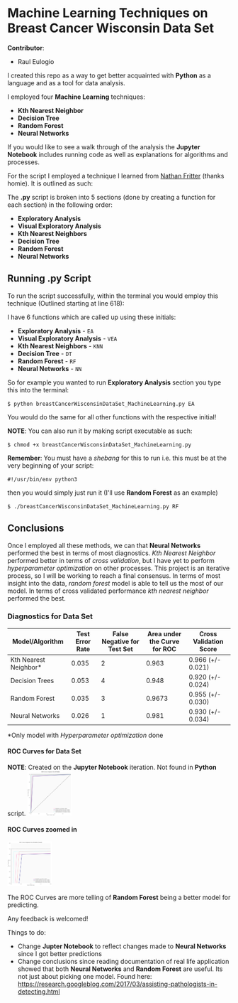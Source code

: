 # Machine Learning Techniques on Breast Cancer Wisconsin Data Set

**Contributor**:
+ Raul Eulogio

I created this repo as a way to get better acquainted with **Python** as a language and as a tool for data analysis. 

I employed four **Machine Learning** techniques:
+ **Kth Nearest Neighbor**
+ **Decision Tree**
+ **Random Forest**
+ **Neural Networks**

If you would like to see a walk through of the analysis the **Jupyter Notebook** includes running code as well as explanations for algorithms and processes. 

For the script I employed a technique I learned from [Nathan Fritter](https://github.com/Njfritter) (thanks homie). It is outlined as such:

The **.py** script is broken into 5 sections (done by creating a function for each section) in the following order:
+ **Exploratory Analysis**
+ **Visual Exploratory Analysis**
+ **Kth Nearest Neighbors**
+ **Decision Tree**
+ **Random Forest**
+ **Neural Networks**

## Running .py Script

To run the script successfully, within the terminal you would employ this technique (Outlined starting at line 618):

I have 6 functions which are called up using these initials:
+ **Exploratory Analysis** - `EA`
+ **Visual Exploratory Analysis** - `VEA`
+ **Kth Nearest Neighbors** - `KNN`
+ **Decision Tree** - `DT`
+ **Random Forest** - `RF`
+ **Neural Networks** - `NN`

So for example you wanted to run **Exploratory Analysis** section you type this into the terminal:

	$ python breastCancerWisconsinDataSet_MachineLearning.py EA

You would do the same for all other functions with the respective initial!

**NOTE**: You can also run it by making script executable as such:

	$ chmod +x breastCancerWisconsinDataSet_MachineLearning.py


**Remember**: You must have a *shebang* for this to run i.e. this must be at the very beginning of your script:

	#!/usr/bin/env python3

then you would simply just run it (I'll use **Random Forest** as an example)

	$ ./breastCancerWisconsinDataSet_MachineLearning.py RF

## Conclusions
Once I employed all these methods, we can that **Neural Networks** performed the best in terms of most diagnostics. *Kth Nearest Neighbor* performed better in terms of *cross validation*, but I have yet to perform *hyperparameter optimization* on other processes.  This project is an iterative process, so I will be working to reach a final consensus. In terms of most insight into the data, *random forest* model is able to tell us the most of our model. In terms of cross validated performance *kth nearest neighbor* performed the best.  

### Diagnostics for Data Set

| Model/Algorithm 	| Test Error Rate 	| False Negative for Test Set 	| Area under the Curve for ROC | Cross Validation Score | 
|-----------------|-----------------|-------------------------------|----------------------------|-----------|
| Kth Nearest Neighbor* | 0.035 |	2 |	0.963 | 0.966 (+/-  0.021) | 
| Decision Trees 	| 0.053 	| 4 |	0.948 | 0.920 (+/-  0.024) | 
| Random Forest 	|  0.035	| 3 	| 0.9673 |  0.955 (+/-  0.030) |  
| Neural Networks 	| 0.026 	| 1 	| 0.981 | 0.930 (+/-  0.034) |  

*Only model with *Hyperparameter optimization* done

#### ROC Curves for Data Set
**NOTE**: Created on the **Jupyter Notebook** iteration. Not found in **Python** script. 
<img src="images/rocNotebook.png" style="width: 100px;"/>

#### ROC Curves zoomed in
<img src="images/rocClose.png" style="width: 100px;"/>

The ROC Curves are more telling of **Random Forest** being a better model for predicting. 

Any feedback is welcomed!

Things to do:
+ Change **Jupter Notebook** to reflect changes made to **Neural Networks** since I got better predictions 
+ Change conclusions since reading documentation of real life application showed that both **Neural Networks** and **Random Forest** are useful. Its not just about picking one model. Found here: https://research.googleblog.com/2017/03/assisting-pathologists-in-detecting.html
